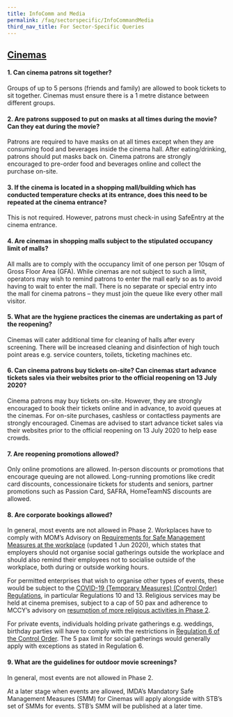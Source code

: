 ```yaml
---
title: InfoComm and Media
permalink: /faq/sectorspecific/InfoCommandMedia
third_nav_title: For Sector-Specific Queries
---
```


## **<ins>Cinemas</ins>**

#### **1. Can cinema patrons sit together?**
Groups of up to 5 persons (friends and family) are allowed to book tickets to sit together. Cinemas must ensure there is a 1 metre distance between different groups. 

#### **2. Are patrons supposed to put on masks at all times during the movie? Can they eat during the movie?**
Patrons are required to have masks on at all times except when they are consuming food and beverages inside the cinema hall. After eating/drinking, patrons should put masks back on. Cinema patrons are strongly encouraged to pre-order food and beverages online and collect the purchase on-site. 

#### **3. If the cinema is located in a shopping mall/building which has conducted temperature checks at its entrance, does this need to be repeated at the cinema entrance?**
This is not required. However, patrons must check-in using SafeEntry at the cinema entrance. 

#### **4. Are cinemas in shopping malls subject to the stipulated occupancy limit of malls?**
All malls are to comply with the occupancy limit of one person per 10sqm of Gross Floor Area (GFA). While cinemas are not subject to such a limit, operators may wish to remind patrons to enter the mall early so as to avoid having to wait to enter the mall. There is no separate or special entry into the mall for cinema patrons – they must join the queue like every other mall visitor. 

#### **5. What are the hygiene practices the cinemas are undertaking as part of the reopening?**
Cinemas will cater additional time for cleaning of halls after every screening. There will be increased cleaning and disinfection of high touch point areas e.g. service counters, toilets, ticketing machines etc. 

#### **6. Can cinema patrons buy tickets on-site? Can cinemas start advance tickets sales via their websites prior to the official reopening on 13 July 2020?**
Cinema patrons may buy tickets on-site. However, they are strongly encouraged to book their tickets online and in advance, to avoid queues at the cinemas. For on-site purchases, cashless or contactless payments are strongly encouraged. Cinemas are advised to start advance ticket sales via their websites prior to the official reopening on 13 July 2020 to help ease crowds.

#### **7. Are reopening promotions allowed?**
Only online promotions are allowed. In-person discounts or promotions that encourage queuing are not allowed. Long-running promotions like credit card discounts, concessionaire tickets for students and seniors, partner promotions such as Passion Card, SAFRA, HomeTeamNS discounts are allowed.

#### **8. Are corporate bookings allowed?**
In general, most events are not allowed in Phase 2. Workplaces have to comply with MOM’s Advisory on <a href="https://www.mom.gov.sg/covid-19/requirements-for-safe-management-measures" target="_blank">Requirements for Safe Management Measures at the workplace</a> (updated 1 Jun 2020), which states that employers should not organise social gatherings outside the workplace and should also remind their employees not to socialise outside of the workplace, both during or outside working hours.

For permitted enterprises that wish to organise other types of events, these would be subject to the <a href="https://sso.agc.gov.sg/SL/COVID19TMA2020-S254-2020?DocDate=20200407" target="_blank">COVID-19 (Temporary Measures) (Control Order) Regulations</a>, in particular Regulations 10 and 13.
Religious services may be held at cinema premises, subject to a cap of 50 pax and adherence to MCCY’s advisory on <a href="https://www.mccy.gov.sg/about-us/news-and-resources/press-statements/2020/jun/resumption-of-more-religious-activities-in-phase-two" target="_blank">resumption of more religious activities in Phase 2</a>.

For private events, individuals holding private gatherings e.g. weddings, birthday parties will have to comply with the restrictions in <a href="https://sso.agc.gov.sg/SL/COVID19TMA2020-S254-2020?DocDate=20200407&ProvIds=pr6-#pr6-" target="_blank">Regulation 6 of the Control Order</a>. The 5 pax limit for social gatherings would generally apply with exceptions as stated in Regulation 6.

#### **9. What are the guidelines for outdoor movie screenings?**
In general, most events are not allowed in Phase 2.

At a later stage when events are allowed, IMDA’s Mandatory Safe Management Measures (SMM) for Cinemas will apply alongside with STB’s set of SMMs for events. STB’s SMM will be published at a later time.